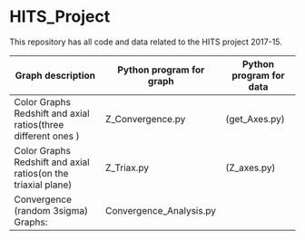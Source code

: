# HITS_Project
This repository has all code and data related to the HITS project 2017-15.


| Graph description                                           | Python program for graph | Python program for data |
|-------------------------------------------------------------|--------------------------|-------------------------|
|Color Graphs Redshift and axial ratios(three different ones )| Z_Convergence.py         | (get_Axes.py)           |
|Color Graphs Redshift and axial ratios(on the triaxial plane)| Z_Triax.py               |(Z_axes.py)              |
|Convergence (random 3sigma) Graphs:                          | Convergence_Analysis.py  |                         |
